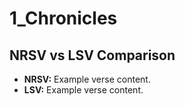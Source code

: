 # 1_Chronicles

## NRSV vs LSV Comparison

- **NRSV:** Example verse content.
- **LSV:** Example verse content.
